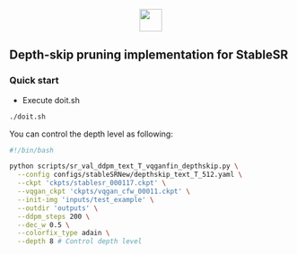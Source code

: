 <p align="center">
  <img src="https://user-images.githubusercontent.com/22350795/236680126-0b1cdd62-d6fc-4620-b998-75ed6c31bf6f.png" height=40>
</p>

## Depth-skip pruning implementation for StableSR


### Quick start

- Execute doit.sh 
```bash
./doit.sh
```

You can control the depth level as following:

```bash
#!/bin/bash

python scripts/sr_val_ddpm_text_T_vqganfin_depthskip.py \
  --config configs/stableSRNew/depthskip_text_T_512.yaml \
  --ckpt 'ckpts/stablesr_000117.ckpt' \
  --vqgan_ckpt 'ckpts/vqgan_cfw_00011.ckpt' \
  --init-img 'inputs/test_example' \
  --outdir 'outputs' \
  --ddpm_steps 200 \
  --dec_w 0.5 \
  --colorfix_type adain \
  --depth 8 # Control depth level
```
